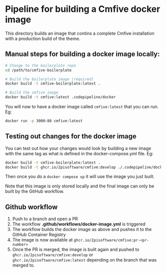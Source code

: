 # Pipeline for building a Cmfive docker image

This directory builds an image that contins a complete Cmfive installation with a production build of the theme.

## Manual steps for building a docker image locally:

```sh
# Change to the boilerplate repo
cd /path/to/cmfive-boilerplate

# Build the boilerplate image (required)
docker build -t cmfive-boilerplate:latest .

# Build the cmfive image
docker build -t cmfive:latest .codepipeline/docker
```

You will now to have a docker image called `cmfive:latest` that you can run. Eg:

```sh
docker run -p 3000:80 cmfive:latest
```

## Testing out changes for the docker image

You can test out how your changes would look by building a new image with the same tag as what is defined in the docker-compose.yml file. Eg:

```sh
docker build -t cmfive-boilerplate:latest .
docker build -t ghcr.io/2pisoftware/cmfive:develop ./.codepipeline/docker
```

Then once you do a `docker compose up` it will use the image you just built.

Note that this image is only stored locally and the final image can only be built by the GitHub workflow.

## Github workflow

1. Push to a branch and open a PR
2. The workflow **.github/workflows/docker-image.yml** is triggered
3. The workflow builds the docker image as above and pushes it to the GitHub Container Registry
4. The image is now available at `ghcr.io/2pisoftware/cmfive:pr-<pr-number>`
5. Once the PR is merged, the image is built again and pushed to `ghcr.io/2pisoftware/cmfive:develop` or `ghcr.io/2pisoftware/cmfive:latest` depending on the branch that was merged to.


